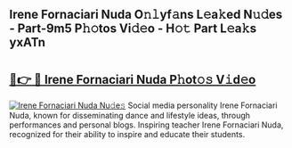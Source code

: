 ## Irene Fornaciari Nuda O𝚗𝚕yf𝚊ns L𝚎a𝚔ed N𝚞𝚍es - Part-9m5 P𝚑𝚘tos Vi𝚍𝚎o - H𝚘𝚝 Part L𝚎a𝚔s yxATn

# <h2><a href="http://kfeskx7.oniu.top/?m=Irene+Fornaciari+Nuda">🔗👉 🔴 Irene Fornaciari Nuda P𝚑ot𝚘𝚜 V𝚒d𝚎o</a></h2>

[![Irene Fornaciari Nuda Nu𝚍e𝚜](https://i.imgur.com/0qMVB7G.gif)](http://kfeskx7.oniu.top/?m=Irene+Fornaciari+Nuda)
Social media personality Irene Fornaciari Nuda, known for disseminating dance and lifestyle ideas, through performances and personal blogs. Inspiring teacher Irene Fornaciari Nuda, recognized for their ability to inspire and educate their students.  
